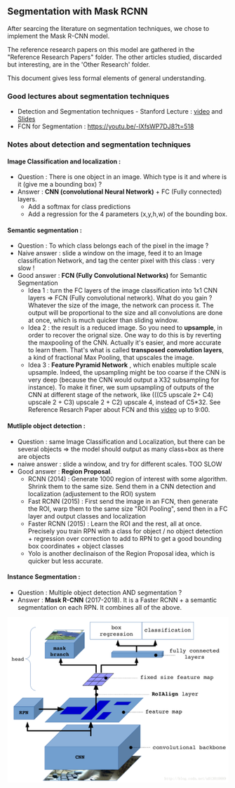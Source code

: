 ## Segmentation with Mask RCNN

After searcing the literature on segmentation techniques, we chose to implement the Mask R-CNN model.

The reference research papers on this model are gathered in the "Reference Research Papers" folder. The other articles studied, discarded but interesting, are in the 'Other Research' folder.

This document gives less formal elements of general understanding.


### Good lectures about segmentation techniques

* Detection and Segmentation techniques - Stanford Lecture : [video](https://www.youtube.com/watch?v=nDPWywWRIRo) and [Slides](http://cs231n.stanford.edu/slides/2017/cs231n_2017_lecture11.pdf)
* FCN for Segmentation : https://youtu.be/-lXfsWP7DJ8?t=518

### Notes about detection and segmentation techniques

#### Image Classification and localization :
* Question : There is one object in an image. Which type is it and where is it (give me a bounding box) ?
* Answer : **CNN (convolutional Neural Network)** + FC (Fully connected) layers.
  * Add a softmax for class predictions
  * Add a regression for the 4 parameters (x,y,h,w) of the bounding box.

#### Semantic segmentation :
* Question : To which class belongs each of the pixel in the image ?
* Naive answer : slide a window on the image, feed it to an Image classification Network, and tag the center pixel with this class : very slow !
* Good answer : **FCN (Fully Convolutional Networks)** for Semantic Segmentation
  * Idea 1 : turn the FC layers of the image classification into 1x1 CNN layers => FCN (Fully convolutional network). What do you gain ? Whatever the size of the image, the network can process it. The output will be proportional to the size and all convolutions are done at once, which is much quicker than sliding window.
  * Idea 2 : the result is a reduced image. So you need to **upsample**, in order to recover the orignal size. One way to do this is by reverting the maxpooling of the CNN. Actually it's easier, and more accurate to learn them. That's what is called **transposed convolution layers**, a kind of fractional Max Pooling, that upscales the image.
  * Idea 3 : **Feature Pyramid Network** , which enables multiple scale upsample. Indeed, the upsampling might be too coarse if the CNN is very deep (because the CNN would output a X32 subsampling for instance). To make it finer, we sum upsampling of outputs of the CNN at different stage of the network, like (((C5 upscale 2+ C4) upscale 2 + C3) upscale 2 + C2) upscale 4, instead of C5*32. See Reference Resarch Paper about FCN and this [video](https://youtu.be/-3ylPH3BCWY?t=282) up to 9:00.


#### Mutliple object detection :
* Question : same Image Classification and Localization, but there can be several objects => the model should output as many class+box as there are objects
* naiwe answer : slide a window, and try for different scales. TOO SLOW
* Good answer : **Region Proposal**.
  * RCNN (2014) : Generate 1000 region of interest with some algorithm. Shrink them to the same size. Send them in a CNN detection and localization (adjustement to the ROI) system
  * Fast RCNN (2015) : First send the image in an FCN, then generate the ROI, warp them to the same size "ROI Pooling", send then in a FC layer and output classes and localization
  * Faster RCNN (2015) : Learn the ROI and the rest, all at once. Precisely you train RPN with a class for object / no object detection + regression over correction to add to RPN to get a good bounding box coordinates + object classes
  * Yolo is another declinaison of the Region Proposal idea, which is quicker but less accurate.

#### Instance Segmentation :
* Question : Multiple object detection AND segmentation ?
* Answer : **Mask R-CNN** (2017-2018). It is a Faster RCNN + a semantic segmentation on each RPN. It combines all of the above.

![MaskRCNNoverview](mask-rcnn_overview.png)
